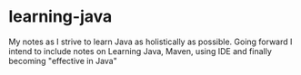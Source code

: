 # learning-java
My notes as I strive to learn Java as holistically as possible. Going forward I intend to include notes on Learning Java, Maven, using IDE and finally becoming "effective in Java"
